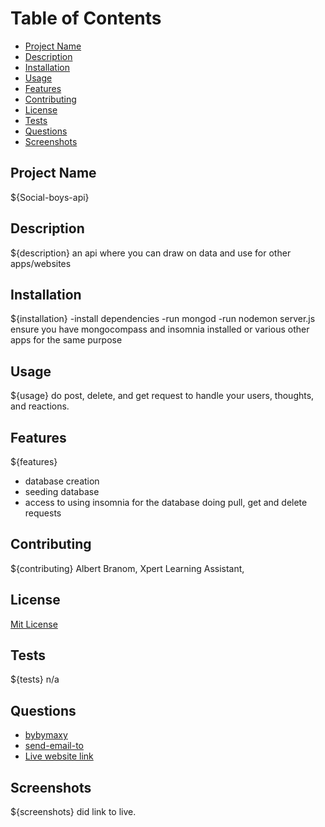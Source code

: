 # Table of Contents
- [Project Name](#project-name)
- [Description](#description)
- [Installation](#installation)
- [Usage](#usage)
- [Features](#features)
- [Contributing](#contributing)
- [License](#license)
- [Tests](#tests)
- [Questions](#questions)
- [Screenshots](#screenshots)

## Project Name
${Social-boys-api}

## Description
${description}
an api where you can draw on data and use for other apps/websites

## Installation
${installation}
-install dependencies
-run mongod
-run nodemon server.js
ensure you have mongocompass and insomnia installed or various other apps for the same purpose

## Usage
${usage}
do post, delete, and get request to handle your users, thoughts, and reactions.

## Features
${features}
- database creation
- seeding database
- access to using insomnia for the database doing pull, get and delete requests

## Contributing
${contributing}
Albert Branom, Xpert Learning Assistant, 

## License
[Mit License](https://choosealicense.com/licenses/mit/#)

## Tests
${tests}
n/a

## Questions
- [bybymaxy](https://github.com/bybymaxy/Social-boys-API)
- [send-email-to](mailto:bybymaxy@gmail.com)
- [Live website link](https://drive.google.com/file/d/1eLlhLA8fxQECsv6mzRE4UPzAkDkmE8u5/view)

## Screenshots
${screenshots}
did link to live.